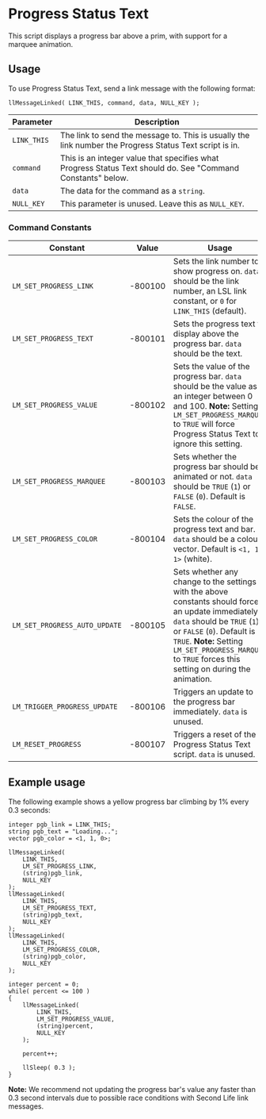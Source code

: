 # Progress Status Text
This script displays a progress bar above a prim, with support for a marquee animation.

## Usage
To use Progress Status Text, send a link message with the following format:

    llMessageLinked( LINK_THIS, command, data, NULL_KEY );

|Parameter|Description|
|--|--|
|`LINK_THIS`|The link to send the message to. This is usually the link number the Progress Status Text script is in.|
|`command`|This is an integer value that specifies what Progress Status Text should do. See "Command Constants" below.|
|`data`|The data for the command as a `string`.|
|`NULL_KEY`|This parameter is unused. Leave this as `NULL_KEY`.|

### Command Constants
|Constant|Value|Usage|
|--|--|--|
|`LM_SET_PROGRESS_LINK`|-800100|Sets the link number to show progress on. `data` should be the link number, an LSL link constant, or `0` for `LINK_THIS` (default).|
|`LM_SET_PROGRESS_TEXT`|-800101|Sets the progress text to display above the progress bar. `data` should be the text.|
|`LM_SET_PROGRESS_VALUE`|-800102|Sets the value of the progress bar. `data` should be the value as an integer between 0 and 100. **Note:** Setting `LM_SET_PROGRESS_MARQUEE` to `TRUE` will force Progress Status Text to ignore this setting.|
|`LM_SET_PROGRESS_MARQUEE`|-800103|Sets whether the progress bar should be animated or not. `data` should be `TRUE` (`1`) or `FALSE` (`0`). Default is `FALSE`.|
|`LM_SET_PROGRESS_COLOR`|-800104|Sets the colour of the progress text and bar. `data` should be a colour vector. Default is `<1, 1, 1>` (white).|
|`LM_SET_PROGRESS_AUTO_UPDATE`|-800105|Sets whether any change to the settings with the above constants should force an update immediately. `data` should be `TRUE` (`1`) or `FALSE` (`0`). Default is `TRUE`. **Note:** Setting `LM_SET_PROGRESS_MARQUEE` to `TRUE` forces this setting on during the animation.|
|`LM_TRIGGER_PROGRESS_UPDATE`|-800106|Triggers an update to the progress bar immediately. `data` is unused.|
|`LM_RESET_PROGRESS`|-800107|Triggers a reset of the Progress Status Text script. `data` is unused.|

## Example usage
The following example shows a yellow progress bar climbing by 1% every 0.3 seconds:

    integer pgb_link = LINK_THIS;
    string pgb_text = "Loading...";
    vector pgb_color = <1, 1, 0>;

	llMessageLinked(
        LINK_THIS,
        LM_SET_PROGRESS_LINK,
        (string)pgb_link,
        NULL_KEY
    );
    llMessageLinked(
        LINK_THIS,
        LM_SET_PROGRESS_TEXT,
        (string)pgb_text,
        NULL_KEY
    );
    llMessageLinked(
        LINK_THIS,
        LM_SET_PROGRESS_COLOR,
        (string)pgb_color,
        NULL_KEY
    );

    integer percent = 0;
    while( percent <= 100 )
    {
        llMessageLinked(
            LINK_THIS,
            LM_SET_PROGRESS_VALUE,
            (string)percent,
            NULL_KEY
        );

        percent++;

        llSleep( 0.3 );
    }

**Note:** We recommend not updating the progress bar's value any faster than 0.3 second intervals due to possible race conditions with Second Life link messages.